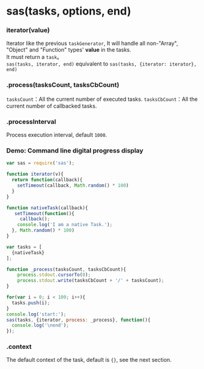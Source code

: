 # sas(tasks, <span class="dw-heightlight">options</span>, end)
### iterator(value)
Iterator like the previous `taskGenerator`, It will handle all non-"Array", "Object" and "Function" types' **value** in the tasks.<br>
It must return a `task`。<br>
`sas(tasks, iterator, end)` equivalent to `sas(tasks, {iterator: iterator}, end)` 
### .process(tasksCount, tasksCbCount)
`tasksCount`：All the current number of executed tasks.
`tasksCbCount`：All the current number of callbacked tasks.
### .processInterval
Process execution interval, default `1000`.
### Demo: Command line digital progress display
```js
var sas = require('sas');

function iterator(v){
  return function(callback){
    setTimeout(callback, Math.random() * 100)
  }
}

function nativeTask(callback){
   setTimeout(function(){
     callback();
    console.log('I am a native Task.');
  }, Math.random() * 100)
}

var tasks = [
  {nativeTask}
];

function _process(tasksCount, tasksCbCount){
    process.stdout.cursorTo(0);
    process.stdout.write(tasksCbCount + '/' + tasksCount);
}

for(var i = 0; i < 100; i++){
  tasks.push(i);
}
console.log('start:');
sas(tasks, {iterator, process: _process}, function(){
  console.log('\nend');
});
```
### .context
The default context of the task, default is `{}`, see the next section.